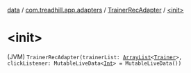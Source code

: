 [data](../../index.md) / [com.treadhill.app.adapters](../index.md) / [TrainerRecAdapter](index.md) / [&lt;init&gt;](./-init-.md)

# &lt;init&gt;

(JVM) `TrainerRecAdapter(trainerList: `[`ArrayList`](https://kotlinlang.org/api/latest/jvm/stdlib/kotlin.collections/-array-list/index.html)`<`[`Trainer`](../../com.treadhill.app.data-types/-trainer/index.md)`>, clickListener: MutableLiveData<`[`Int`](https://kotlinlang.org/api/latest/jvm/stdlib/kotlin/-int/index.html)`> = MutableLiveData())`